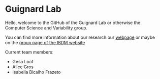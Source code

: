 # Guignard Lab

Hello, welcome to the GitHub of the Guignard Lab or otherwise the Computer Science and Variability group.

You can find more information about our research our [webpage](https://www.guignardlab.com) or maybe on the [group page of the IBDM website](https://www.ibdm.univ-amu.fr/team/computer-science-morphogenesis-and-variability/)

Current team members:
- Gesa Loof 
- Alice Gros
- Isabella Bicalho Frazeto
